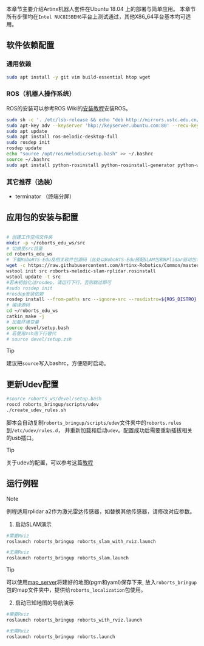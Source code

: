 本章节主要介绍Artinx机器人套件在Ubuntu 18.04 上的部署与简单应用。
本章节所有步骤均在`Intel NUC8I5BEH6`平台上测试通过，其他X86_64平台基本均可适用。

## 软件依赖配置


### 通用依赖

```bash
sudo apt install -y git vim build-essential htop wget
```

### ROS（机器人操作系统）

ROS的安装可以参考ROS Wiki的[安装教程](http://wiki.ros.org/melodic/Installation/Ubuntu)安装ROS。

```bash
sudo sh -c '. /etc/lsb-release && echo "deb http://mirrors.ustc.edu.cn/ros/ubuntu/ `lsb_release -cs` main" > /etc/apt/sources.list.d/ros-latest.list'
sudo apt-key adv --keyserver 'hkp://keyserver.ubuntu.com:80' --recv-key C1CF6E31E6BADE8868B172B4F42ED6FBAB17C654
sudo apt update
sudo apt install ros-melodic-desktop-full
sudo rosdep init
rosdep update
echo "source /opt/ros/melodic/setup.bash" >> ~/.bashrc
source ~/.bashrc
sudo apt install python-rosinstall python-rosinstall-generator python-wstool build-essential
```

### 其它推荐（选装）

- terminator （终端分屏）

## 应用包的安装与配置

```bash

# 创建工作空间文件夹
mkdir -p ~/roborts_edu_ws/src
# 切换至src目录
cd roborts_edu_ws
# 下载RoboRTS-Edu及相关软件包源码（此处以RoboRTS-Edu搭配SLAM包和RPlidar驱动包举例）
wget -c https://raw.githubusercontent.com/Artinx-Robotics/Common/master/roborts-melodic-slam-rplidar.rosinstall
wstool init src roborts-melodic-slam-rplidar.rosinstall
wstool update -t src
#若未初始化过rosdep，请运行下行，否则跳过即可
#sudo rosdep init
#rosdep安装依赖
rosdep install --from-paths src --ignore-src --rosdistro=${ROS_DISTRO} -y
# 编译源码
cd ~/roborts_edu_ws
catkin_make -j
# 加载环境变量
source devel/setup.bash
# 若使用zsh用下行替代
# source devel/setup.zsh
```

> [!Tip]
>
> 建议把`source`写入bashrc，方便随时启动。

## 更新Udev配置

```bash
#source roborts_ws/devel/setup.bash
roscd roborts_bringup/scripts/udev
./create_udev_rules.sh
```

脚本会自动复制`roborts_bringup/scripts/udev`文件夹中的`roborts.rules`到`/etc/udev/rules.d`， 并重新加载和启动`udev`。配置成功后需要重新插拔相关的usb插口。

> [!Tip]
>
> 关于udev的配置，可以参考这篇[教程](https://www.clearpathrobotics.com/assets/guides/ros/Udev%20Rules.html)

## 运行例程

> [!Note]
>
> 例程适用rplidar a2作为激光雷达传感器，如替换其他传感器，请修改对应参数。

1. 启动SLAM演示

```bash
#需要Rviz
roslaunch roborts_bringup roborts_slam_with_rviz.launch

#无需Rviz
roslaunch roborts_bringup roborts_slam.launch
```


> [!Tip]
>
> 可以使用[map_server](http://wiki.ros.org/map_server#map_saver)将建好的地图(pgm和yaml)保存下来, 放入`roborts_bringup`包的map文件夹中，提供给`roborts_localization`包使用。

2. 启动已知地图的导航演示

```bash
#需要Rviz
roslaunch roborts_bringup roborts_with_rviz.launch

#无需Rviz
roslaunch roborts_bringup roborts.launch

```


